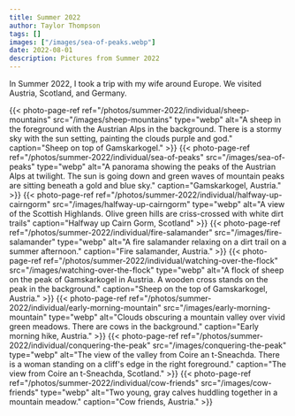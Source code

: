 ```yaml
---
title: Summer 2022
author: Taylor Thompson
tags: []
images: ["/images/sea-of-peaks.webp"]
date: 2022-08-01
description: Pictures from Summer 2022
---
```


In Summer 2022, I took a trip with my wife around Europe. We visited Austria, Scotland, and Germany.

{{< photo-page-ref ref="/photos/summer-2022/individual/sheep-mountains" src="/images/sheep-mountains" type="webp" alt="A sheep in the foreground with the Austrian Alps in the background. There is a stormy sky with the sun setting, painting the clouds purple and god." caption="Sheep on top of Gamskarkogel." >}}
{{< photo-page-ref ref="/photos/summer-2022/individual/sea-of-peaks" src="/images/sea-of-peaks" type="webp" alt="A panorama showing the peaks of the Austrian Alps at twilight. The sun is going down and green waves of mountain peaks are sitting beneath a gold and blue sky." caption="Gamskarkogel, Austria." >}}
{{< photo-page-ref ref="/photos/summer-2022/individual/halfway-up-cairngorm" src="/images/halfway-up-cairngorm" type="webp" alt="A view of the Scottish Highlands. Olive green hills are criss-crossed with white dirt trails" caption="Halfway up Cairn Gorm, Scotland" >}}
{{< photo-page-ref ref="/photos/summer-2022/individual/fire-salamander" src="/images/fire-salamander" type="webp" alt="A fire salamander relaxing on a dirt trail on a summer afternoon." caption="Fire salamander, Austria." >}}
{{< photo-page-ref ref="/photos/summer-2022/individual/watching-over-the-flock" src="/images/watching-over-the-flock" type="webp" alt="A flock of sheep on the peak of Gamskarkogel in Austria. A wooden cross stands on the peak in the background." caption="Sheep on the top of Gamskarkogel, Austria." >}}
{{< photo-page-ref ref="/photos/summer-2022/individual/early-morning-mountain" src="/images/early-morning-mountain" type="webp" alt="Clouds obscuring a mountain valley over vivid green meadows. There are cows in the background." caption="Early morning hike, Austria." >}}
{{< photo-page-ref ref="/photos/summer-2022/individual/conquering-the-peak" src="/images/conquering-the-peak" type="webp" alt="The view of the valley from Coire an t-Sneachda. There is a woman standing on a cliff's edge in the right foreground." caption="The view from Coire an t-Sneachda, Scotland." >}}
{{< photo-page-ref ref="/photos/summer-2022/individual/cow-friends" src="/images/cow-friends" type="webp" alt="Two young, gray calves huddling together in a mountain meadow." caption="Cow friends, Austria." >}}
